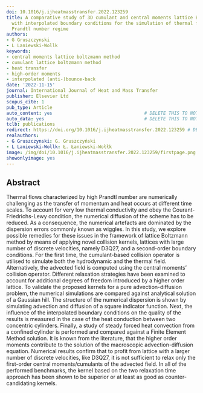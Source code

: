 ```yaml
---
doi: 10.1016/j.ijheatmasstransfer.2022.123259
title: A comparative study of 3D cumulant and central moments lattice Boltzmann schemes
  with interpolated boundary conditions for the simulation of thermal flows in high
  Prandtl number regime
authors:
- G Gruszczynski
- L Laniewski-Wollk
keywords:
- central moments lattice boltzmann method
- cumulant lattice boltzmann method
- heat transfer
- high-order moments
- interpolated (anti-)bounce-back
date: '2022-11-15'
journal: International Journal of Heat and Mass Transfer
publisher: Elsevier Ltd
scopus_cite: 1
pub_type: Article
auto_content: yes                                  # DELETE THIS TO NOT AUTO GENERATE CONTENT
auto_data: yes                                     # DELETE THIS TO NOT AUTO GENERATE METADATA
tclb: publications
redirect: https://doi.org/10.1016/j.ijheatmasstransfer.2022.123259 # DELETE THIS TO NOT REDIRECT
realauthors:
- G Gruszczynski: G. Gruszczyński
- L Laniewski-Wollk: Ł. Łaniewski-Wołłk
image: /img/doi/10.1016/j.ijheatmasstransfer.2022.123259/firstpage.png
showonlyimage: yes
---
```



## Abstract
Thermal flows characterized by high Prandtl number are numerically challenging as the transfer of momentum and heat occurs at different time scales. To account for very low thermal conductivity and obey the Courant-Friedrichs-Lewy condition, the numerical diffusion of the scheme has to be reduced. As a consequence, the numerical artefacts are dominated by the dispersion errors commonly known as wiggles. In this study, we explore possible remedies for these issues in the framework of lattice Boltzmann method by means of applying novel collision kernels, lattices with large number of discrete velocities, namely D3Q27, and a second-order boundary conditions. For the first time, the cumulant-based collision operator is utilised to simulate both the hydrodynamic and the thermal field. Alternatively, the advected field is computed using the central moments’ collision operator. Different relaxation strategies have been examined to account for additional degrees of freedom introduced by a higher order lattice. To validate the proposed kernels for a pure advection-diffusion problem, the numerical simulations are compared against analytical solution of a Gaussian hill. The structure of the numerical dispersion is shown by simulating advection and diffusion of a square indicator function. Next, the influence of the interpolated boundary conditions on the quality of the results is measured in the case of the heat conduction between two concentric cylinders. Finally, a study of steady forced heat convection from a confined cylinder is performed and compared against a Finite Element Method solution. It is known from the literature, that the higher order moments contribute to the solution of the macroscopic advection-diffusion equation. Numerical results confirm that to profit from lattice with a larger number of discrete velocities, like D3Q27, it is not sufficient to relax only the first-order central moments/cumulants of the advected field. In all of the performed benchmarks, the kernel based on the two relaxation time approach has been shown to be superior or at least as good as counter-candidating kernels.
